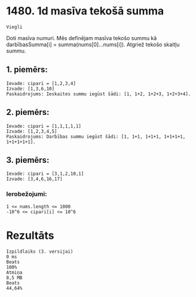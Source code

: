 # 1480. 1d masīva tekošā summa
    Viegli

Doti masīva numuri. Mēs definējam masīva tekošo summu kā darbībasSumma[i] = summa(nums[0]…nums[i]).
Atgriež tekošo skaitļu summu.

 

## 1. piemērs:
    Ievade: cipari = [1,2,3,4]
    Izvade: [1,3,6,10]
    Paskaidrojums: Ieskaites summu iegūst šādi: [1, 1+2, 1+2+3, 1+2+3+4].
## 2. piemērs:
    Ievade: cipari = [1,1,1,1,1]
    Izvade: [1,2,3,4,5]
    Paskaidrojums: Darbības summu iegūst šādi: [1, 1+1, 1+1+1, 1+1+1+1, 1+1+1+1+1].

## 3. piemērs:
    Ievade: cipari = [3,1,2,10,1]
    Izvade: [3,4,6,16,17]


### Ierobežojumi:
    1 <= nums.length <= 1000
    -10^6 <= cipari[i] <= 10^6

# Rezultāts
    Izpildlaiks (3. versijai)
    0 ms
    Beats
    100%
    Atmiņa
    8,5 MB
    Beats
    44,64%